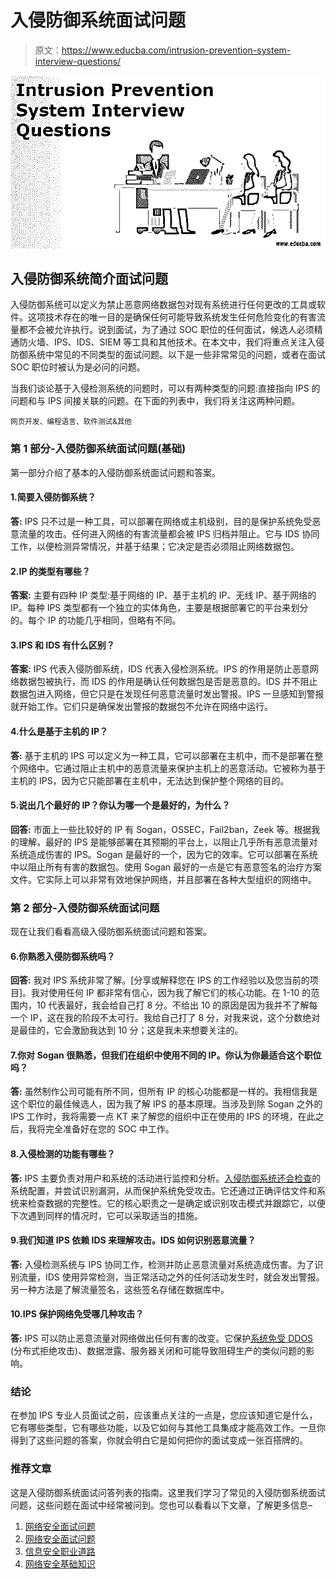 # 入侵防御系统面试问题

> 原文：<https://www.educba.com/intrusion-prevention-system-interview-questions/>

![Intrusion Prevention System Interview Questions](img/96a4440cdc2a0646fc6b51ce9d42254a.png)



## 入侵防御系统简介面试问题

入侵防御系统可以定义为禁止恶意网络数据包对现有系统进行任何更改的工具或软件。这项技术存在的唯一目的是确保任何可能导致系统发生任何危险变化的有害流量都不会被允许执行。说到面试，为了通过 SOC 职位的任何面试，候选人必须精通防火墙、IPS、IDS、SIEM 等工具和其他技术。在本文中，我们将重点关注入侵防御系统中常见的不同类型的面试问题。以下是一些非常常见的问题，或者在面试 SOC 职位时被认为是必问的问题。

当我们谈论基于入侵检测系统的问题时，可以有两种类型的问题:直接指向 IPS 的问题和与 IPS 间接关联的问题。在下面的列表中，我们将关注这两种问题。

<small>网页开发、编程语言、软件测试&其他</small>

### 第 1 部分-入侵防御系统面试问题(基础)

第一部分介绍了基本的入侵防御系统面试问题和答案。

#### 1.简要入侵防御系统？

**答:**
IPS 只不过是一种工具，可以部署在网络或主机级别，目的是保护系统免受恶意流量的攻击。任何进入网络的有害流量都会被 IPS 归档并阻止。它与 IDS 协同工作，以便检测异常情况，并基于结果；它决定是否必须阻止网络数据包。

#### 2.IP 的类型有哪些？

**答案:**
主要有四种 IP 类型:基于网络的 IP、基于主机的 IP、无线 IP、基于网络的 IP。每种 IPS 类型都有一个独立的实体角色，主要是根据部署它的平台来划分的。每个 IP 的功能几乎相同，但略有不同。

#### 3.IPS 和 IDS 有什么区别？

**答案:**
IPS 代表入侵防御系统，IDS 代表入侵检测系统。IPS 的作用是防止恶意网络数据包被执行，而 IDS 的作用是确认任何数据包是否是恶意的。IDS 并不阻止数据包进入网络，但它只是在发现任何恶意流量时发出警报。IPS 一旦感知到警报就开始工作。它们只是确保发出警报的数据包不允许在网络中运行。

#### 4.什么是基于主机的 IP？

**答:**
基于主机的 IPS 可以定义为一种工具，它可以部署在主机中，而不是部署在整个网络中。它通过阻止主机中的恶意流量来保护主机上的恶意活动。它被称为基于主机的 IPS，因为它只能部署在主机中，无法达到保护整个网络的目的。

#### 5.说出几个最好的 IP？你认为哪一个是最好的，为什么？

**回答:**
市面上一些比较好的 IP 有 Sogan，OSSEC，Fail2ban，Zeek 等。根据我的理解，最好的 IPS 是能够部署在其预期的平台上，以阻止几乎所有恶意流量对系统造成伤害的 IPS。Sogan 是最好的一个，因为它的效率。它可以部署在系统中以阻止所有有害的数据包。使用 Sogan 最好的一点是它有恶意签名的治疗方案文件。它实际上可以非常有效地保护网络，并且部署在各种大型组织的网络中。

### 第 2 部分-入侵防御系统面试问题

现在让我们看看高级入侵防御系统面试问题和答案。

#### 6.你熟悉入侵防御系统吗？

**回答:**
我对 IPS 系统非常了解。[分享或解释您在 IPS 的工作经验以及您当前的项目]。我对使用任何 IP 都非常有信心，因为我了解它们的核心功能。在 1-10 的范围内，10 代表最好，我会给自己打 8 分。不给出 10 的原因是因为我并不了解每一个 IP，这在我的阶段不太可行。我给自己打了 8 分，对我来说，这个分数绝对是最佳的，它会激励我达到 10 分；这是我未来想要关注的。

#### 7.你对 Sogan 很熟悉，但我们在组织中使用不同的 IP。你认为你最适合这个职位吗？

**答:**
虽然制作公司可能有所不同，但所有 IP 的核心功能都是一样的。我相信我是这个职位的最佳候选人，因为我了解 IPS 的基本原理。当涉及到除 Sogan 之外的 IPS 工作时，我将需要一点 KT 来了解您的组织中正在使用的 IPS 的环境，在此之后，我将完全准备好在您的 SOC 中工作。

#### 8.入侵检测的功能有哪些？

**答:**
IPS 主要负责对用户和系统的活动进行监控和分析。[入侵防御系统还会检查](https://www.educba.com/types-of-intrusion-prevention-system/)的系统配置，并尝试识别漏洞，从而保护系统免受攻击。它还通过正确评估文件和系统来检查数据的完整性。它的核心职责之一是确定或识别攻击模式并跟踪它，以便下次遇到同样的情况时，它可以采取适当的措施。

#### 9.我们知道 IPS 依赖 IDS 来理解攻击。IDS 如何识别恶意流量？

**答:**
入侵检测系统与 IPS 协同工作，检测并防止恶意流量对系统造成伤害。为了识别流量，IDS 使用异常检测，当正常活动之外的任何活动发生时，就会发出警报。另一种方法是了解流量签名，这些签名存储在数据库中。

#### 10.IPS 保护网络免受哪几种攻击？

**答:**
IPS 可以防止恶意流量对网络做出任何有害的改变。它保护[系统免受 DDOS](https://www.educba.com/what-is-ddos-attack/) (分布式拒绝攻击)、数据泄露、服务器关闭和可能导致阻碍生产的类似问题的影响。

### 结论

在参加 IPS 专业人员面试之前，应该重点关注的一点是，您应该知道它是什么，它有哪些类型，它有哪些功能，以及它如何与其他工具集成才能高效工作。一旦你得到了这些问题的答案，你就会明白它是如何把你的面试变成一张百搭牌的。

### 推荐文章

这是入侵防御系统面试问答列表的指南。这里我们学习了常见的入侵防御系统面试问题，这些问题在面试中经常被问到。您也可以看看以下文章，了解更多信息–

1.  [网络安全面试问题](https://www.educba.com/cyber-security-interview-questions/)
2.  [网络安全面试问题](https://www.educba.com/network-security-interview-questions/)
3.  [信息安全职业道路](https://www.educba.com/information-security-career-path/)
4.  [网络安全基础知识](https://www.educba.com/cybersecurity-fundamentals/)





